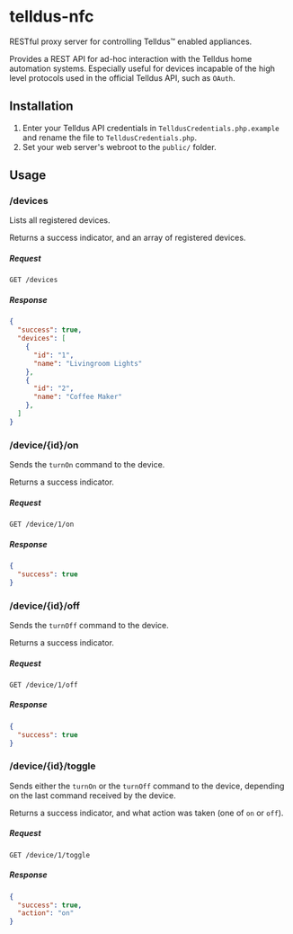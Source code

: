 # telldus-nfc

RESTful proxy server for controlling Telldus™ enabled appliances.

Provides a REST API for ad-hoc interaction with the Telldus home automation systems. Especially useful for devices incapable of the high level protocols used in the official Telldus API, such as <code>OAuth</code>.

## Installation
1. Enter your Telldus API credentials in <code>TelldusCredentials.php.example</code> and rename the file to <code>TelldusCredentials.php</code>.
2. Set your web server's webroot to the <code>public/</code> folder.

## Usage

### /devices
Lists all registered devices.

Returns a success indicator, and an array of registered devices.

##### Request
```HTTP
GET /devices
```

##### Response
```JSON
{
  "success": true,
  "devices": [
    {
      "id": "1",
      "name": "Livingroom Lights"
    },
    {
      "id": "2",
      "name": "Coffee Maker"
    },
  ]
}
```

### /device/{id}/on
Sends the <code>turnOn</code> command to the device.

Returns a success indicator.

##### Request
```HTTP
GET /device/1/on
```

##### Response
```JSON
{
  "success": true
}
```

### /device/{id}/off
Sends the <code>turnOff</code> command to the device.

Returns a success indicator.

##### Request
```HTTP
GET /device/1/off
```

##### Response
```JSON
{
  "success": true
}
```

### /device/{id}/toggle
Sends either the <code>turnOn</code> or the <code>turnOff</code> command to the device, depending on the last command received by the device.

Returns a success indicator, and what action was taken (one of <code>on</code> or <code>off</code>).

##### Request
```HTTP
GET /device/1/toggle
```

##### Response
```JSON
{
  "success": true,
  "action": "on"
}
```
